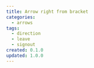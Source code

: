 ```yaml
---
title: Arrow right from bracket
categories:
  - arrows
tags:
  - direction
  - leave
  - signout
created: 0.1.0
updated: 1.0.0
---
```

